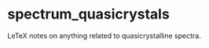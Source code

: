 spectrum_quasicrystals
======================

LeTeX notes on anything related to quasicrystalline spectra.
